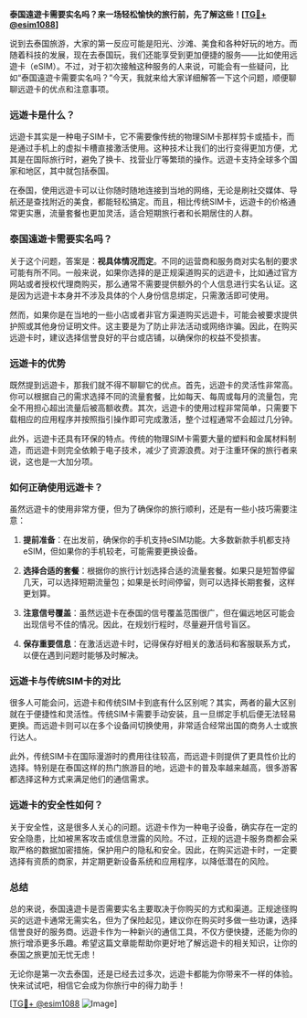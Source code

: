 **泰国遠遊卡需要实名吗？来一场轻松愉快的旅行前，先了解这些！[[TG💪+ @esim1088](https://t.me/s/esim1088)]**

说到去泰国旅游，大家的第一反应可能是阳光、沙滩、美食和各种好玩的地方。而随着科技的发展，现在去泰国玩，我们还能享受到更加便捷的服务——比如使用远遊卡（eSIM）。不过，对于初次接触这种服务的人来说，可能会有一些疑问，比如“泰国遠遊卡需要实名吗？”今天，我就来给大家详细解答一下这个问题，顺便聊聊远遊卡的优点和注意事项。

### **远遊卡是什么？**

远遊卡其实是一种电子SIM卡，它不需要像传统的物理SIM卡那样剪卡或插卡，而是通过手机上的虚拟卡槽直接激活使用。这种技术让我们的出行变得更加方便，尤其是在国际旅行时，避免了换卡、找营业厅等繁琐的操作。远遊卡支持全球多个国家和地区，其中就包括泰国。

在泰国，使用远遊卡可以让你随时随地连接到当地的网络，无论是刷社交媒体、导航还是查找附近的美食，都能轻松搞定。而且，相比传统SIM卡，远遊卡的价格通常更实惠，流量套餐也更加灵活，适合短期旅行者和长期居住的人群。

### **泰国遠遊卡需要实名吗？**

关于这个问题，答案是：**视具体情况而定**。不同的运营商和服务商对实名制的要求可能有所不同。一般来说，如果你选择的是正规渠道购买的远遊卡，比如通过官方网站或者授权代理商购买，那么通常不需要提供额外的个人信息进行实名认证。这是因为远遊卡本身并不涉及具体的个人身份信息绑定，只需激活即可使用。

然而，如果你是在当地的一些小店或者非官方渠道购买远遊卡，可能会被要求提供护照或其他身份证明文件。这主要是为了防止非法活动或网络诈骗。因此，在购买远遊卡时，建议选择信誉良好的平台或店铺，以确保你的权益不受损害。

### **远遊卡的优势**

既然提到远遊卡，那我们就不得不聊聊它的优点。首先，远遊卡的灵活性非常高。你可以根据自己的需求选择不同的流量套餐，比如每天、每周或每月的流量包，完全不用担心超出流量后被高额收费。其次，远遊卡的使用过程非常简单，只需要下载相应的应用程序并按照指引操作即可完成激活，整个过程通常不会超过几分钟。

此外，远遊卡还具有环保的特点。传统的物理SIM卡需要大量的塑料和金属材料制造，而远遊卡则完全依赖于电子技术，减少了资源浪费。对于注重环保的旅行者来说，这也是一大加分项。

### **如何正确使用远遊卡？**

虽然远遊卡的使用非常方便，但为了确保你的旅行顺利，还是有一些小技巧需要注意：

1. **提前准备**：在出发前，确保你的手机支持eSIM功能。大多数新款手机都支持eSIM，但如果你的手机较老，可能需要更换设备。
   
2. **选择合适的套餐**：根据你的旅行计划选择合适的流量套餐。如果只是短暂停留几天，可以选择短期流量包；如果是长时间停留，则可以选择长期套餐，这样更划算。

3. **注意信号覆盖**：虽然远遊卡在泰国的信号覆盖范围很广，但在偏远地区可能会出现信号不佳的情况。因此，在规划行程时，尽量避开信号盲区。

4. **保存重要信息**：在激活远遊卡时，记得保存好相关的激活码和客服联系方式，以便在遇到问题时能够及时解决。

### **远遊卡与传统SIM卡的对比**

很多人可能会问，远遊卡和传统SIM卡到底有什么区别呢？其实，两者的最大区别就在于便捷性和灵活性。传统SIM卡需要手动安装，且一旦绑定手机后便无法轻易更换。而远遊卡则可以在多个设备间切换使用，非常适合经常出国的商务人士或旅行达人。

此外，传统SIM卡在国际漫游时的费用往往较高，而远遊卡则提供了更具性价比的选择。特别是在泰国这样的热门旅游目的地，远遊卡的普及率越来越高，很多游客都选择这种方式来满足他们的通信需求。

### **远遊卡的安全性如何？**

关于安全性，这是很多人关心的问题。远遊卡作为一种电子设备，确实存在一定的安全隐患，比如被黑客攻击或信息泄露的风险。不过，正规的远遊卡服务商都会采取严格的数据加密措施，保护用户的隐私和安全。因此，在购买远遊卡时，一定要选择有资质的商家，并定期更新设备系统和应用程序，以降低潜在的风险。

### **总结**

总的来说，泰国遠遊卡是否需要实名主要取决于你购买的方式和渠道。正规途径购买的远遊卡通常无需实名，但为了保险起见，建议你在购买时多做一些功课，选择信誉良好的服务商。远遊卡作为一种新兴的通信工具，不仅方便快捷，还能为你的旅行增添更多乐趣。希望这篇文章能帮助你更好地了解远遊卡的相关知识，让你的泰国之旅更加无忧无虑！

无论你是第一次去泰国，还是已经去过多次，远遊卡都能为你带来不一样的体验。快来试试吧，相信它会成为你旅行中的得力助手！

[[TG💪+ @esim1088](https://t.me/s/esim1088) ![Image](https://i.postimg.cc/4NQfJmqS/Snipaste-2025-05-13-00-14-12.png)]